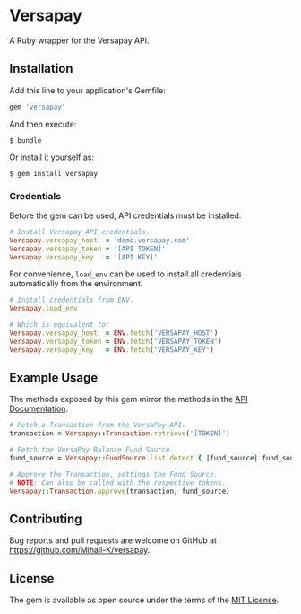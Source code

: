 # Versapay
A Ruby wrapper for the Versapay API.

## Installation

Add this line to your application's Gemfile:

```ruby
gem 'versapay'
```

And then execute:

    $ bundle

Or install it yourself as:

    $ gem install versapay

### Credentials
Before the gem can be used, API credentials must be installed.
```ruby
# Install Versapay API credentials.
Versapay.versapay_host  = 'demo.versapay.com'
Versapay.versapay_token = '[API TOKEN]'
Versapay.versapay_key   = '[API KEY]'
```

For convenience, `load_env` can be used to install all credentials automatically from the environment.
```ruby
# Install credentials from ENV.
Versapay.load_env

# Which is equivalent to:
Versapay.versapay_host  = ENV.fetch('VERSAPAY_HOST')
Versapay.versapay_token = ENV.fetch('VERSAPAY_TOKEN')
Versapay.versapay_key   = ENV.fetch('VERSAPAY_KEY')
```

## Example Usage
The methods exposed by this gem mirror the methods in the [API Documentation](https://developers.versapay.com/#transactions-approve-a-transaction-post).
```ruby
# Fetch a Transaction from the VersaPay API.
transaction = Versapay::Transaction.retrieve('[TOKEN]')

# Fetch the VersaPay Balance Fund Source.
fund_source = Versapay::FundSource.list.detect { |fund_source| fund_source.type == 'balance' }

# Approve the Transaction, settings the Fund Source.
# NOTE: Can also be called with the respective tokens.
Versapay::Transaction.approve(transaction, fund_source)
```

## Contributing

Bug reports and pull requests are welcome on GitHub at https://github.com/Mihail-K/versapay.

## License

The gem is available as open source under the terms of the [MIT License](https://opensource.org/licenses/MIT).
